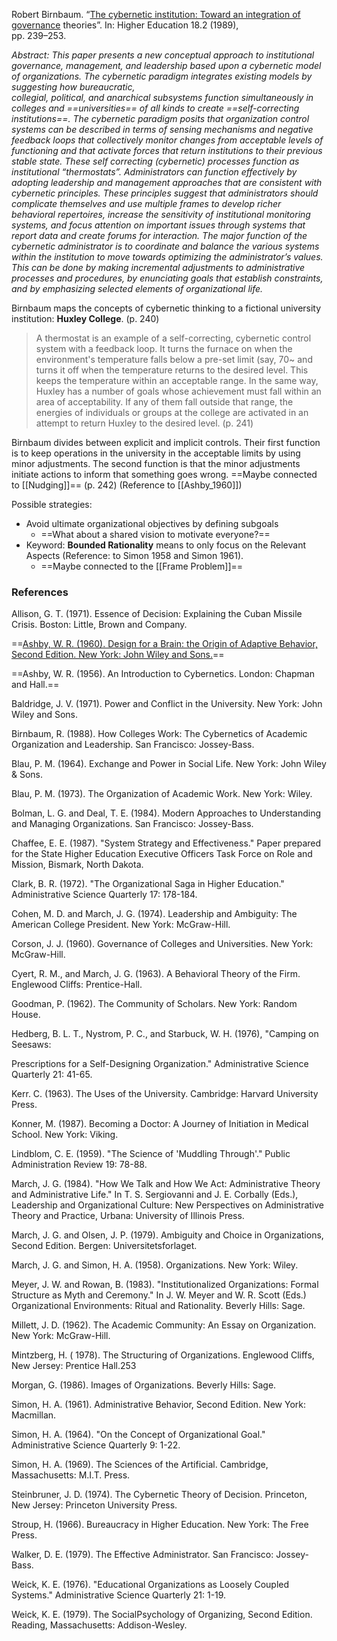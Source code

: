Robert Birnbaum. “[The cybernetic institution: Toward an integration of governance](https://link.springer.com/article/10.1007/BF00139183) theories”. In: Higher Education 18.2 (1989),  
pp. 239–253.  

*Abstract: This paper presents a new conceptual approach to institutional governance, management, and leadership based upon a cybernetic model of organizations. The cybernetic paradigm integrates existing models by suggesting how bureaucratic,  
collegial, political, and anarchical subsystems function simultaneously in colleges and ==universities== of all kinds to create ==self-correcting institutions==. The cybernetic paradigm posits that organization control systems can be described in terms of sensing mechanisms and negative feedback loops that collectively monitor changes from acceptable levels of functioning and that activate forces that return institutions to their previous stable state. These self correcting (cybernetic) processes function as institutional “thermostats”. Administrators can function effectively by adopting leadership and management approaches that are consistent with cybernetic principles. These principles suggest that administrators should complicate themselves and use multiple frames to develop richer behavioral repertoires, increase the sensitivity of institutional monitoring systems, and focus attention on important issues through systems that report data and create forums for interaction. The major function of the cybernetic administrator is to coordinate and balance the various systems within the institution to move towards optimizing the administrator’s values. This can be done by making incremental adjustments to administrative processes and procedures, by enunciating goals that establish constraints, and by emphasizing selected elements of organizational life.*

Birnbaum maps the concepts of cybernetic thinking to a fictional university institution: **Huxley College**. (p. 240)

> A thermostat is an example of a self-correcting, cybernetic control system with a feedback loop. It turns the furnace on when the environment's temperature falls below a pre-set limit (say, 70~ and turns it off when the temperature returns to the desired level. This keeps the temperature within an acceptable range. In the same way, Huxley has a number of goals whose achievement must fall within an area of acceptability.
> If any of them fall outside that range, the energies of individuals or groups at the college are activated in an attempt to return Huxley to the desired level. (p. 241)

Birnbaum divides between explicit and implicit controls. Their first function is to keep operations in the university in the acceptable limits by using minor adjustments. The second function is that the minor adjustments initiate actions to inform that something goes wrong. ==Maybe connected to [[Nudging]]== (p. 242)
(Reference to [[Ashby_1960]])

Possible strategies:
- Avoid ultimate organizational objectives by defining subgoals
	- ==What about a shared vision to motivate everyone?==
- Keyword: **Bounded Rationality** means to only focus on the Relevant Aspects (Reference: to Simon 1958 and Simon 1961).
	- ==Maybe connected to the [[Frame Problem]]==
	

### References
Allison, G. T. (1971). Essence of Decision: Explaining the Cuban Missile Crisis. Boston: Little, Brown and Company.

==[Ashby, W. R. (1960). Design for a Brain: the Origin of Adaptive Behavior, Second Edition. New York: John Wiley and Sons.](Ashby_1960)==

==Ashby, W. R. (1956). An Introduction to Cybernetics. London: Chapman and Hall.==

Baldridge, J. V. (1971). Power and Conflict in the University. New York: John Wiley and Sons.

Birnbaum, R. (1988). How Colleges Work: The Cybernetics of Academic Organization and Leadership. San Francisco: Jossey-Bass.

Blau, P. M. (1964). Exchange and Power in Social Life. New York: John Wiley & Sons.

Blau, P. M. (1973). The Organization of Academic Work. New York: Wiley.

Bolman, L. G. and Deal, T. E. (1984). Modern Approaches to Understanding and Managing
Organizations. San Francisco: Jossey-Bass.

Chaffee, E. E. (1987). "System Strategy and Effectiveness." Paper prepared for the State Higher Education Executive Officers Task Force on Role and Mission, Bismark, North Dakota.

Clark, B. R. (1972). "The Organizational Saga in Higher Education." Administrative Science Quarterly 17: 178-184.

Cohen, M. D. and March, J. G. (1974). Leadership and Ambiguity: The American College President. New York: McGraw-Hill.

Corson, J. J. (1960). Governance of Colleges and Universities. New York: McGraw-Hill.

Cyert, R. M., and March, J. G. (1963). A Behavioral Theory of the Firm. Englewood Cliffs:
Prentice-Hall.

Goodman, P. (1962). The Community of Scholars. New York: Random House.

Hedberg, B. L. T., Nystrom, P. C., and Starbuck, W. H. (1976), "Camping on Seesaws:

Prescriptions for a Self-Designing Organization." Administrative Science Quarterly 21: 41-65.

Kerr. C. (1963). The Uses of the University. Cambridge: Harvard University Press.

Konner, M. (1987). Becoming a Doctor: A Journey of Initiation in Medical School. New York:
Viking.

Lindblom, C. E. (1959). "The Science of 'Muddling Through'." Public Administration Review
19: 78-88.

March, J. G. (1984). "How We Talk and How We Act: Administrative Theory and Administrative Life." In T. S. Sergiovanni and J. E. Corbally (Eds.), Leadership and Organizational Culture: New Perspectives on Administrative Theory and Practice, Urbana: University of Illinois Press.

March, J. G. and Olsen, J. P. (1979). Ambiguity and Choice in Organizations, Second Edition. Bergen: Universitetsforlaget.

March, J. G. and Simon, H. A. (1958). Organizations. New York: Wiley.

Meyer, J. W. and Rowan, B. (1983). "Institutionalized Organizations: Formal Structure as Myth and Ceremony." In J. W. Meyer and W. R. Scott (Eds.) Organizational Environments: Ritual and Rationality. Beverly Hills: Sage.

Millett, J. D. (1962). The Academic Community: An Essay on Organization. New York:
McGraw-Hill.

Mintzberg, H. ( 1978). The Structuring of Organizations. Englewood Cliffs, New Jersey: Prentice Hall.253

Morgan, G. (1986). Images of Organizations. Beverly Hills: Sage.

Simon, H. A. (1961). Administrative Behavior, Second Edition. New York: Macmillan.

Simon, H. A. (1964). "On the Concept of Organizational Goal." Administrative Science Quarterly 9: 1-22.

Simon, H. A. (1969). The Sciences of the Artificial. Cambridge, Massachusetts: M.I.T. Press.

Steinbruner, J. D. (1974). The Cybernetic Theory of Decision. Princeton, New Jersey: 
Princeton University Press.

Stroup, H. (1966). Bureaucracy in Higher Education. New York: The Free Press.

Walker, D. E. (1979). The Effective Administrator. San Francisco: Jossey-Bass.

Weick, K. E. (1976). "Educational Organizations as Loosely Coupled Systems." Administrative Science Quarterly 21: 1-19.

Weick, K. E. (1979). The SocialPsychology of Organizing, Second Edition. Reading, Massachusetts: Addison-Wesley.

